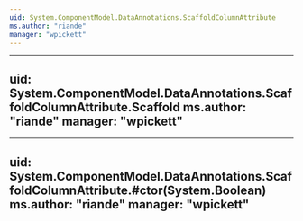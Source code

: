 ```yaml
---
uid: System.ComponentModel.DataAnnotations.ScaffoldColumnAttribute
ms.author: "riande"
manager: "wpickett"
---
```


---
uid: System.ComponentModel.DataAnnotations.ScaffoldColumnAttribute.Scaffold
ms.author: "riande"
manager: "wpickett"
---

---
uid: System.ComponentModel.DataAnnotations.ScaffoldColumnAttribute.#ctor(System.Boolean)
ms.author: "riande"
manager: "wpickett"
---
